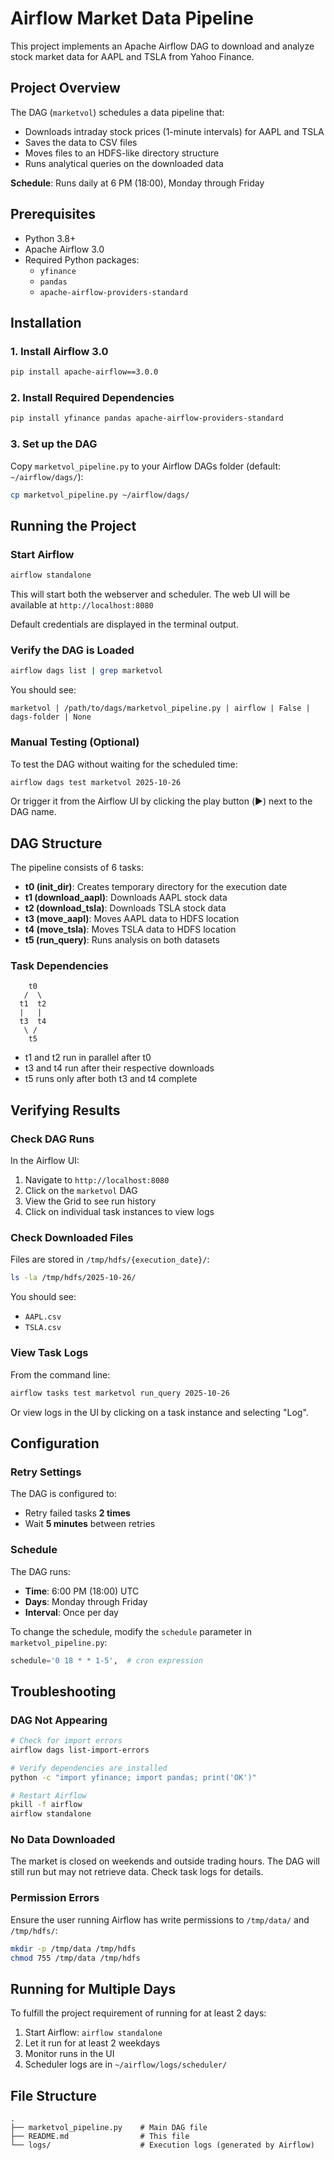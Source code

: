 # Airflow Market Data Pipeline

This project implements an Apache Airflow DAG to download and analyze stock market data for AAPL and TSLA from Yahoo Finance.

## Project Overview

The DAG (`marketvol`) schedules a data pipeline that:
- Downloads intraday stock prices (1-minute intervals) for AAPL and TSLA
- Saves the data to CSV files
- Moves files to an HDFS-like directory structure
- Runs analytical queries on the downloaded data

**Schedule**: Runs daily at 6 PM (18:00), Monday through Friday

## Prerequisites

- Python 3.8+
- Apache Airflow 3.0
- Required Python packages:
  - `yfinance`
  - `pandas`
  - `apache-airflow-providers-standard`

## Installation

### 1. Install Airflow 3.0

```bash
pip install apache-airflow==3.0.0
```

### 2. Install Required Dependencies

```bash
pip install yfinance pandas apache-airflow-providers-standard
```

### 3. Set up the DAG

Copy `marketvol_pipeline.py` to your Airflow DAGs folder (default: `~/airflow/dags/`):

```bash
cp marketvol_pipeline.py ~/airflow/dags/
```

## Running the Project

### Start Airflow

```bash
airflow standalone
```

This will start both the webserver and scheduler. The web UI will be available at `http://localhost:8080`

Default credentials are displayed in the terminal output.

### Verify the DAG is Loaded

```bash
airflow dags list | grep marketvol
```

You should see:
```
marketvol | /path/to/dags/marketvol_pipeline.py | airflow | False | dags-folder | None
```

### Manual Testing (Optional)

To test the DAG without waiting for the scheduled time:

```bash
airflow dags test marketvol 2025-10-26
```

Or trigger it from the Airflow UI by clicking the play button (▶️) next to the DAG name.

## DAG Structure

The pipeline consists of 6 tasks:

- **t0 (init_dir)**: Creates temporary directory for the execution date
- **t1 (download_aapl)**: Downloads AAPL stock data
- **t2 (download_tsla)**: Downloads TSLA stock data
- **t3 (move_aapl)**: Moves AAPL data to HDFS location
- **t4 (move_tsla)**: Moves TSLA data to HDFS location
- **t5 (run_query)**: Runs analysis on both datasets

### Task Dependencies

```
    t0
   /  \
  t1  t2
  |   |
  t3  t4
   \ /
    t5
```

- t1 and t2 run in parallel after t0
- t3 and t4 run after their respective downloads
- t5 runs only after both t3 and t4 complete

## Verifying Results

### Check DAG Runs

In the Airflow UI:
1. Navigate to `http://localhost:8080`
2. Click on the `marketvol` DAG
3. View the Grid to see run history
4. Click on individual task instances to view logs

### Check Downloaded Files

Files are stored in `/tmp/hdfs/{execution_date}/`:

```bash
ls -la /tmp/hdfs/2025-10-26/
```

You should see:
- `AAPL.csv`
- `TSLA.csv`

### View Task Logs

From the command line:

```bash
airflow tasks test marketvol run_query 2025-10-26
```

Or view logs in the UI by clicking on a task instance and selecting "Log".

## Configuration

### Retry Settings

The DAG is configured to:
- Retry failed tasks **2 times**
- Wait **5 minutes** between retries

### Schedule

The DAG runs:
- **Time**: 6:00 PM (18:00) UTC
- **Days**: Monday through Friday
- **Interval**: Once per day

To change the schedule, modify the `schedule` parameter in `marketvol_pipeline.py`:

```python
schedule='0 18 * * 1-5',  # cron expression
```

## Troubleshooting

### DAG Not Appearing

```bash
# Check for import errors
airflow dags list-import-errors

# Verify dependencies are installed
python -c "import yfinance; import pandas; print('OK')"

# Restart Airflow
pkill -f airflow
airflow standalone
```

### No Data Downloaded

The market is closed on weekends and outside trading hours. The DAG will still run but may not retrieve data. Check task logs for details.

### Permission Errors

Ensure the user running Airflow has write permissions to `/tmp/data/` and `/tmp/hdfs/`:

```bash
mkdir -p /tmp/data /tmp/hdfs
chmod 755 /tmp/data /tmp/hdfs
```


## Running for Multiple Days

To fulfill the project requirement of running for at least 2 days:

1. Start Airflow: `airflow standalone`
2. Let it run for at least 2 weekdays
3. Monitor runs in the UI
4. Scheduler logs are in `~/airflow/logs/scheduler/`

## File Structure

```
.
├── marketvol_pipeline.py    # Main DAG file
├── README.md                # This file
└── logs/                    # Execution logs (generated by Airflow)
```
